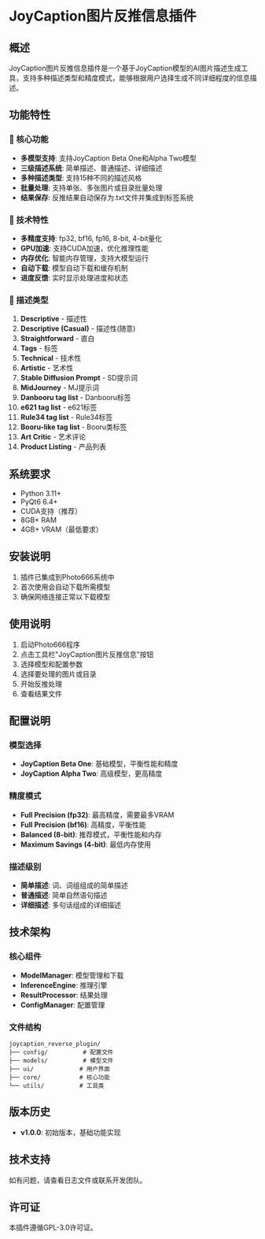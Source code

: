 # JoyCaption图片反推信息插件

## 概述
JoyCaption图片反推信息插件是一个基于JoyCaption模型的AI图片描述生成工具，支持多种描述类型和精度模式，能够根据用户选择生成不同详细程度的信息描述。

## 功能特性

### 🎯 核心功能
- **多模型支持**: 支持JoyCaption Beta One和Alpha Two模型
- **三级描述系统**: 简单描述、普通描述、详细描述
- **多种描述类型**: 支持15种不同的描述风格
- **批量处理**: 支持单张、多张图片或目录批量处理
- **结果保存**: 反推结果自动保存为.txt文件并集成到标签系统

### 🔧 技术特性
- **多精度支持**: fp32, bf16, fp16, 8-bit, 4-bit量化
- **GPU加速**: 支持CUDA加速，优化推理性能
- **内存优化**: 智能内存管理，支持大模型运行
- **自动下载**: 模型自动下载和缓存机制
- **进度反馈**: 实时显示处理进度和状态

### 📝 描述类型
1. **Descriptive** - 描述性
2. **Descriptive (Casual)** - 描述性(随意)
3. **Straightforward** - 直白
4. **Tags** - 标签
5. **Technical** - 技术性
6. **Artistic** - 艺术性
7. **Stable Diffusion Prompt** - SD提示词
8. **MidJourney** - MJ提示词
9. **Danbooru tag list** - Danbooru标签
10. **e621 tag list** - e621标签
11. **Rule34 tag list** - Rule34标签
12. **Booru-like tag list** - Booru类标签
13. **Art Critic** - 艺术评论
14. **Product Listing** - 产品列表

## 系统要求
- Python 3.11+
- PyQt6 6.4+
- CUDA支持（推荐）
- 8GB+ RAM
- 4GB+ VRAM（最低要求）

## 安装说明
1. 插件已集成到Photo666系统中
2. 首次使用会自动下载所需模型
3. 确保网络连接正常以下载模型

## 使用说明
1. 启动Photo666程序
2. 点击工具栏"JoyCaption图片反推信息"按钮
3. 选择模型和配置参数
4. 选择要处理的图片或目录
5. 开始反推处理
6. 查看结果文件

## 配置说明

### 模型选择
- **JoyCaption Beta One**: 基础模型，平衡性能和精度
- **JoyCaption Alpha Two**: 高级模型，更高精度

### 精度模式
- **Full Precision (fp32)**: 最高精度，需要最多VRAM
- **Full Precision (bf16)**: 高精度，平衡性能
- **Balanced (8-bit)**: 推荐模式，平衡性能和内存
- **Maximum Savings (4-bit)**: 最低内存使用

### 描述级别
- **简单描述**: 词、词组组成的简单描述
- **普通描述**: 简单自然语句描述
- **详细描述**: 多句话组成的详细描述

## 技术架构

### 核心组件
- **ModelManager**: 模型管理和下载
- **InferenceEngine**: 推理引擎
- **ResultProcessor**: 结果处理
- **ConfigManager**: 配置管理

### 文件结构
```
joycaption_reverse_plugin/
├── config/          # 配置文件
├── models/          # 模型文件
├── ui/             # 用户界面
├── core/           # 核心功能
└── utils/          # 工具类
```

## 版本历史
- **v1.0.0**: 初始版本，基础功能实现

## 技术支持
如有问题，请查看日志文件或联系开发团队。

## 许可证
本插件遵循GPL-3.0许可证。 